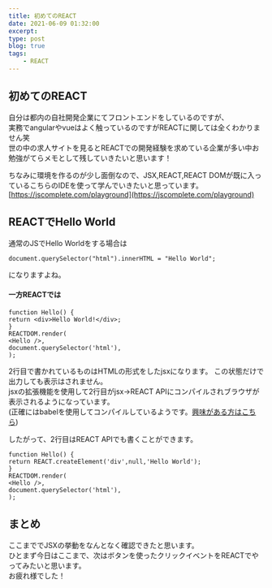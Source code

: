 ```yaml
---
title: 初めてのREACT
date: 2021-06-09 01:32:00
excerpt:
type: post
blog: true
tags:
    - REACT
---
```


## 初めてのREACT

自分は都内の自社開発企業にてフロントエンドをしているのですが、  
実務でangularやvueはよく触っているのですがREACTに関しては全くわかりません笑  
世の中の求人サイトを見るとREACTでの開発経験を求めている企業が多い中お勉強がてらメモとして残していきたいと思います！  
  
  
ちなみに環境を作るのが少し面倒なので、JSX,REACT,REACT DOMが既に入っているこちらのIDEを使って学んでいきたいと思っています。  
[https://jscomplete.com/playground](https://jscomplete.com/playground)  
  
## REACTでHello World
通常のJSでHello Worldをする場合は  
```
document.querySelector("html").innerHTML = "Hello World";
```  
になりますよね。  

#### 一方REACTでは
```
function Hello() {   
return <div>Hello World!</div>; 
} 
REACTDOM.render( 
<Hello />, 
document.querySelector('html'),
);
```  
2行目で書かれているものはHTMLの形式をしたjsxになります。
この状態だけで出力しても表示はされません。  
jsxの拡張機能を使用して2行目がjsx→REACT APIにコンパイルされブラウザが表示されるようになっています。  
(正確にはbabelを使用してコンパイルしているようです。[興味がある方はこちら](https://babeljs.io/repl#?browsers=defaults%2C%20not%20ie%2011%2C%20not%20ie_mob%2011&build=&builtIns=false&corejs=3.6&spec=false&loose=false&code_lz=DwEwlgbgfAEgpgGwQewAQHVkCcEmAenGiA&debug=false&forceAllTransforms=false&shippedProposals=false&circleciRepo=&evaluate=false&fileSize=false&timeTravel=false&sourceType=module&lineWrap=true&presets=env%2Creact%2Cstage-2&prettier=false&targets=&version=7.14.4&externalPlugins=))
  
  
  
  
したがって、2行目はREACT APIでも書くことができます。
```
function Hello() {   
return REACT.createElement('div',null,'Hello World');
} 
REACTDOM.render( 
<Hello />, 
document.querySelector('html'),
);
```
  
  
## まとめ
ここまででJSXの挙動をなんとなく確認できたと思います。  
ひとまず今日はここまで、次はボタンを使ったクリックイベントをREACTでやってみたいと思います。  
お疲れ様でした！